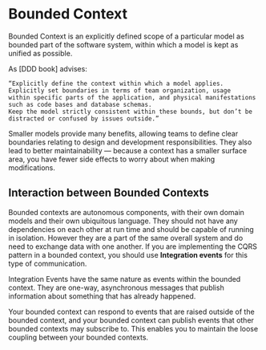 # Bounded Context

 Bounded Context is an explicitly defined scope of a particular model as bounded part of the software system, within which a model is kept as unified as possible.

As [DDD book] advises:
```
“Explicitly define the context within which a model applies. Explicitly set boundaries in terms of team organization, usage
within specific parts of the application, and physical manifestations such as code bases and database schemas.
Keep the model strictly consistent within these bounds, but don’t be distracted or confused by issues outside.”

```
Smaller models provide many benefits, allowing teams to define clear boundaries relating to design and development responsibilities. They also lead to better maintainability — because a context has a smaller surface area, you have fewer side effects to worry about when making modifications.


## Interaction between Bounded Contexts
Bounded contexts are autonomous components, with their own domain models and their own ubiquitous language. They should not have any dependencies on each other at run time and should be capable of running in isolation. However they are a part of the same overall system and do need to exchange data with one another. If you are implementing the CQRS pattern in a bounded context, you should use **Integration events** for this type of communication.

Integration Events have the same nature as events within the bounded context.  They are one-way, asynchronous messages that publish information about something that has already happened. 

Your bounded context can respond to events that are raised outside of the bounded context, and your bounded context can publish events that other bounded contexts may subscribe to. This enables you to maintain the loose coupling between your bounded contexts.
